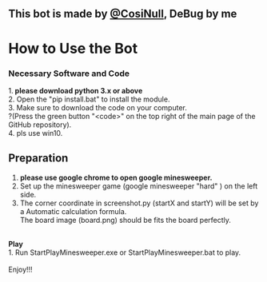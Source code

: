 ## This bot is made by [@CosiNull](https://github.com/CosiNull/minesweeperBot.git), DeBug by me
# How to Use the Bot
### Necessary Software and Code
1.<b> please download python 3.x or above </b> <br>
2. Open the "pip install.bat" to install the module. <br>
3. Make sure to download the code on your computer. <br>
?(Press the green button "\<code\>" on the top right of the main page of the GitHub repository). <br>
4. pls use win10.

## Preparation <br>
1. <b>please use google chrome to open google minesweeper.</b><br>
2. Set up the minesweeper game (google minesweeper "hard" ) on the left side. <br>
3. The corner coordinate in screenshot.py (startX and startY) will be set by a Automatic calculation formula. <br>
The board image (board.png) should be fits the board perfectly. <br>
<br>
<b> Play </b> <br>
1. Run StartPlayMinesweeper.exe or StartPlayMinesweeper.bat to play. <br>
<br>
Enjoy!!!
